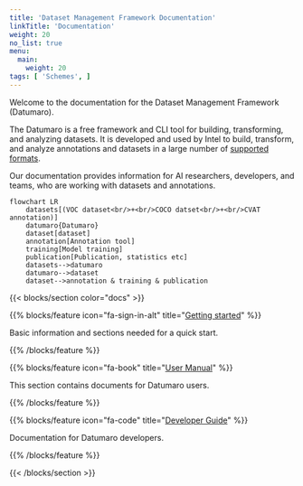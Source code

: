 ```yaml
---
title: 'Dataset Management Framework Documentation'
linkTitle: 'Documentation'
weight: 20
no_list: true
menu:
  main:
    weight: 20
tags: [ 'Schemes', ]
---
```


Welcome to the documentation for the Dataset Management Framework (Datumaro).

The Datumaro is a free framework and CLI tool for building, transforming,
and analyzing datasets.
It is developed and used by Intel to build, transform, and analyze annotations
and datasets in a large number of [supported formats](/docs/user-manual/supported-formats/).

Our documentation provides information for AI researchers, developers,
and teams, who are working with datasets and annotations.

<div class="text-center">

```mermaid
flowchart LR
    datasets[(VOC dataset<br/>+<br/>COCO datset<br/>+<br/>CVAT annotation)]
    datumaro{Datumaro}
    dataset[dataset]
    annotation[Annotation tool]
    training[Model training]
    publication[Publication, statistics etc]
    datasets-->datumaro
    datumaro-->dataset
    dataset-->annotation & training & publication
```

</div>

<!--lint disable maximum-line-length-->
<section id="docs">

{{< blocks/section color="docs" >}}

{{% blocks/feature icon="fa-sign-in-alt" title="[Getting started](/docs/getting_started/)" %}}

Basic information and sections needed for a quick start.

{{% /blocks/feature %}}

{{% blocks/feature icon="fa-book" title="[User Manual](/docs/user-manual)" %}}

This section contains documents for Datumaro users.

{{% /blocks/feature %}}

{{% blocks/feature icon="fa-code" title="[Developer Guide](/docs/developer-guide/)" %}}

Documentation for Datumaro developers.

{{% /blocks/feature %}}

{{< /blocks/section >}}

</section>
<!--lint enable maximum-line-length-->
